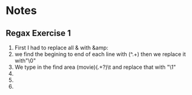 # Notes
## Regax Exercise 1

1. First I had to replace all & with &amp:
1.  we find the begining to end of each line with (^.+)
then we replace it with"<movie>\0</movie>" 
1. We type in the find area (movie)(.+?)\t and replace that with "\1<title>\2</title>"    
1. 
1.  
1. 